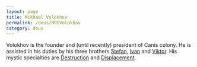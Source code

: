 ```yaml
---
layout: page
title: Mikhael Volokhov
permalink: /deus/NPCVolokhov
category: deus
---
```

Volokhov is the founder and (until recently) president of Canis colony. He is assisted in his duties by his three brothers [Stefan](NPCStefanVolokhov), [Ivan](NPCIvanVolokhov) and [Viktor](NPCViktorVolokhov). His mystic specialties are [Destruction](/gaming/mystics/destruction.html) and [Displacement](/gaming/mystics/displacement.html).
